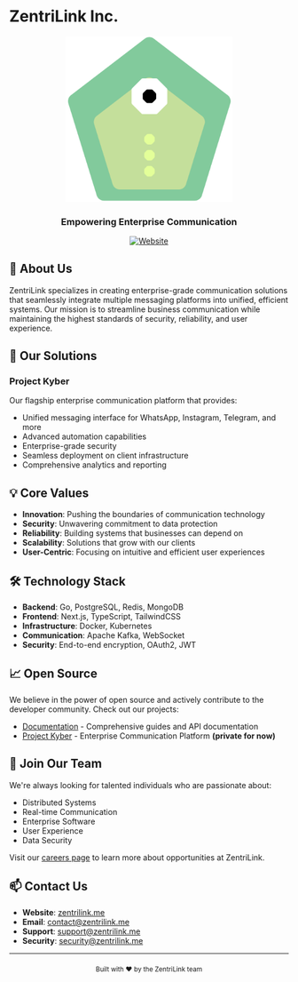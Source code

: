 # ZentriLink Inc.

<div align="center">
  <img src="https://raw.githubusercontent.com/ZentriLinkInc/zentrilink.github.io/main/public/zentrilink-logo.png" alt="ZentriLink Logo" width="300"/>
  
  ### Empowering Enterprise Communication
  
  [![Website](https://img.shields.io/badge/Website-zentrilink.me-blue)](https://zentrilink.me)
</div>

## 🚀 About Us

ZentriLink specializes in creating enterprise-grade communication solutions that seamlessly integrate multiple messaging platforms into unified, efficient systems. Our mission is to streamline business communication while maintaining the highest standards of security, reliability, and user experience.

## 🌟 Our Solutions

### Project Kyber
Our flagship enterprise communication platform that provides:
- Unified messaging interface for WhatsApp, Instagram, Telegram, and more
- Advanced automation capabilities
- Enterprise-grade security
- Seamless deployment on client infrastructure
- Comprehensive analytics and reporting

## 💡 Core Values

- **Innovation**: Pushing the boundaries of communication technology
- **Security**: Unwavering commitment to data protection
- **Reliability**: Building systems that businesses can depend on
- **Scalability**: Solutions that grow with our clients
- **User-Centric**: Focusing on intuitive and efficient user experiences

## 🛠️ Technology Stack

- **Backend**: Go, PostgreSQL, Redis, MongoDB
- **Frontend**: Next.js, TypeScript, TailwindCSS
- **Infrastructure**: Docker, Kubernetes
- **Communication**: Apache Kafka, WebSocket
- **Security**: End-to-end encryption, OAuth2, JWT

## 📈 Open Source

We believe in the power of open source and actively contribute to the developer community. Check out our projects:

- [Documentation](https://github.com/ZentriLinkInc/docs) - Comprehensive guides and API documentation
- [Project Kyber](https://github.com/ZentriLinkInc/kyber) - Enterprise Communication Platform **(private for now)**

## 🤝 Join Our Team

We're always looking for talented individuals who are passionate about:
- Distributed Systems
- Real-time Communication
- Enterprise Software
- User Experience
- Data Security

Visit our [careers page](https://zentrilink.me/careers) to learn more about opportunities at ZentriLink.

## 📫 Contact Us

- **Website**: [zentrilink.me](https://zentrilink.me)
- **Email**: contact@zentrilink.me
- **Support**: support@zentrilink.me
- **Security**: security@zentrilink.me

---

<div align="center">
  <sub>Built with ❤️ by the ZentriLink team</sub>
</div>
